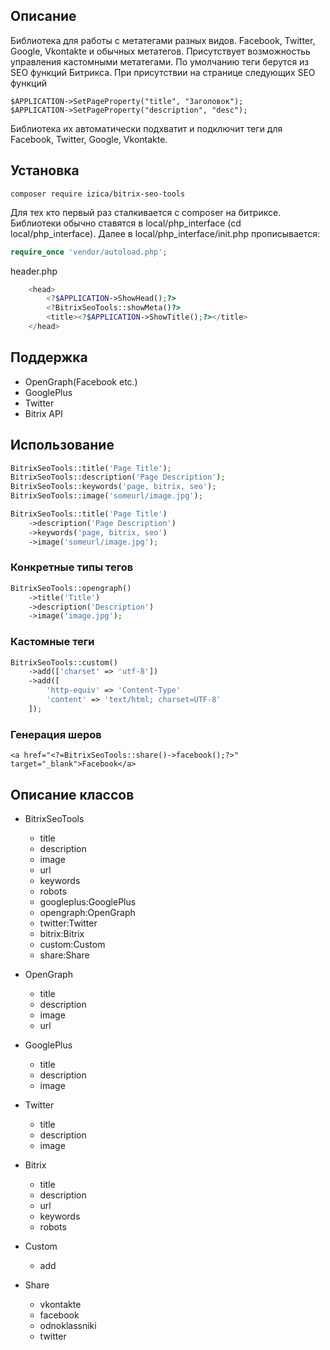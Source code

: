 ## Описание
Библиотека для работы с метатегами разных видов. Facebook, Twitter, Google, Vkontakte и обычных метатегов.
Присутствует возможностьь управления кастомными метатегами.
По умолчанию теги берутся из SEO функций Битрикса.
При присутствии на странице следующих SEO функций
```
$APPLICATION->SetPageProperty("title", "Заголовок");
$APPLICATION->SetPageProperty("description", "desc");
```
Библиотека их автоматически подхватит и подключит теги для Facebook, Twitter, Google, Vkontakte.
## Установка
```
composer require izica/bitrix-seo-tools
```

Для тех кто первый раз сталкивается с composer на битриксе.
Библиотеки обычно ставятся в local/php_interface (cd local/php_interface).
Далее в local/php_interface/init.php прописывается:

```php
require_once 'vendor/autoload.php';
```

header.php
```php
    <head>
        <?$APPLICATION->ShowHead();?>
        <?BitrixSeoTools::showMeta()?>
        <title><?$APPLICATION->ShowTitle();?></title>
    </head>
```
## Поддержка
* OpenGraph(Facebook etc.)
* GooglePlus
* Twitter
* Bitrix API

## Использование
```php
BitrixSeoTools::title('Page Title');
BitrixSeoTools::description('Page Description');
BitrixSeoTools::keywords('page, bitrix, seo');
BitrixSeoTools::image('someurl/image.jpg');
```

```php
BitrixSeoTools::title('Page Title')
	->description('Page Description')
	->keywords('page, bitrix, seo')
	->image('someurl/image.jpg');
```

### Конкретные типы тегов

```php
BitrixSeoTools::opengraph()
    ->title('Title')
    ->description('Description')
    ->image('image.jpg');
```

### Кастомные теги
```php
BitrixSeoTools::custom()
    ->add(['charset' => 'utf-8'])
    ->add([
        'http-equiv' => 'Content-Type'
        'content' => 'text/html; charset=UTF-8'
    ]);
```

### Генерация шеров
```
<a href="<?=BitrixSeoTools::share()->facebook();?>" target="_blank">Facebook</a>
```

## Описание классов
* BitrixSeoTools
    * title
    * description
    * image
    * url
    * keywords
    * robots
    * googleplus:GooglePlus
    * opengraph:OpenGraph
    * twitter:Twitter
    * bitrix:Bitrix
    * custom:Custom
    * share:Share
    
 * OpenGraph
    * title
    * description
    * image
    * url
    
 * GooglePlus
    * title
    * description
    * image
    
 * Twitter
    * title
    * description
    * image
  
 * Bitrix
     * title
     * description
     * url
     * keywords
     * robots
    
 * Custom
    * add
   
 * Share
    * vkontakte
    * facebook
    * odnoklassniki
    * twitter
